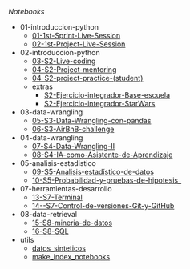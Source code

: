 *Notebooks*

   - 01-introduccion-python
      - [01-1st-Sprint-Live-Session](https://colab.research.google.com/github/zyntonyson/bootcamp_ds_da/blob/main/01-introduccion-python/01-1st-Sprint-Live-Session.ipynb)
      - [02-1st-Project-Live-Session](https://colab.research.google.com/github/zyntonyson/bootcamp_ds_da/blob/main/01-introduccion-python/02-1st-Project-Live-Session.ipynb)
   - 02-introduccion-python
      - [03-S2-Live-coding](https://colab.research.google.com/github/zyntonyson/bootcamp_ds_da/blob/main/02-introduccion-python/03-S2-Live-coding.ipynb)
      - [04-S2-Project-mentoring](https://colab.research.google.com/github/zyntonyson/bootcamp_ds_da/blob/main/02-introduccion-python/04-S2-Project-mentoring.ipynb)
      - [04-S2-project-practice-(student)](https://colab.research.google.com/github/zyntonyson/bootcamp_ds_da/blob/main/02-introduccion-python/04-S2-project-practice-(student).ipynb)
      - extras
         - [S2-Ejercicio-integrador-Base-escuela](https://colab.research.google.com/github/zyntonyson/bootcamp_ds_da/blob/main/02-introduccion-python/extras/S2-Ejercicio-integrador-Base-escuela.ipynb)
         - [S2-Ejercicio-integrador-StarWars](https://colab.research.google.com/github/zyntonyson/bootcamp_ds_da/blob/main/02-introduccion-python/extras/S2-Ejercicio-integrador-StarWars.ipynb)
   - 03-data-wrangling
      - [05-S3-Data-Wrangling-con-pandas](https://colab.research.google.com/github/zyntonyson/bootcamp_ds_da/blob/main/03-data-wrangling/05-S3-Data-Wrangling-con-pandas.ipynb)
      - [06-S3-AirBnB-challenge](https://colab.research.google.com/github/zyntonyson/bootcamp_ds_da/blob/main/03-data-wrangling/06-S3-AirBnB-challenge.ipynb)
   - 04-data-wrangling
      - [07-S4-Data-Wrangling-II](https://colab.research.google.com/github/zyntonyson/bootcamp_ds_da/blob/main/04-data-wrangling/07-S4-Data-Wrangling-II.ipynb)
      - [08-S4-IA-como-Asistente-de-Aprendizaje](https://colab.research.google.com/github/zyntonyson/bootcamp_ds_da/blob/main/04-data-wrangling/08-S4-IA-como-Asistente-de-Aprendizaje.ipynb)
   - 05-analisis-estadistico
      - [09-S5-Analisis-estadístico-de-datos](https://colab.research.google.com/github/zyntonyson/bootcamp_ds_da/blob/main/05-analisis-estadistico/09-S5-Analisis-estadístico-de-datos.ipynb)
      - [10-S5-Probabilidad-y-pruebas-de-hipotesis_](https://colab.research.google.com/github/zyntonyson/bootcamp_ds_da/blob/main/05-analisis-estadistico/10-S5-Probabilidad-y-pruebas-de-hipotesis_.ipynb)
   - 07-herramientas-desarrollo
      - [13-S7-Terminal](https://colab.research.google.com/github/zyntonyson/bootcamp_ds_da/blob/main/07-herramientas-desarrollo/13-S7-Terminal.ipynb)
      - [14--S7-Control-de-versiones-Git-y-GitHub](https://colab.research.google.com/github/zyntonyson/bootcamp_ds_da/blob/main/07-herramientas-desarrollo/14--S7-Control-de-versiones-Git-y-GitHub.ipynb)
   - 08-data-retrieval
      - [15-S8-mineria-de-datos](https://colab.research.google.com/github/zyntonyson/bootcamp_ds_da/blob/main/08-data-retrieval/15-S8-mineria-de-datos.ipynb)
      - [16-S8-SQL](https://colab.research.google.com/github/zyntonyson/bootcamp_ds_da/blob/main/08-data-retrieval/16-S8-SQL.ipynb)
   - utils
      - [datos_sinteticos](https://colab.research.google.com/github/zyntonyson/bootcamp_ds_da/blob/main/utils/datos_sinteticos.ipynb)
      - [make_index_notebooks](https://colab.research.google.com/github/zyntonyson/bootcamp_ds_da/blob/main/utils/make_index_notebooks.ipynb)
